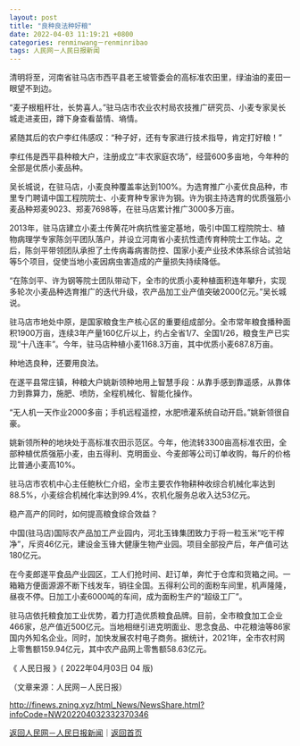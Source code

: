 ```yaml
---
layout: post
title: "良种良法种好粮"
date: 2022-04-03 11:19:21 +0800
categories: renminwang－renminribao
tags: 人民网－人民日报新闻
---
```

<p>清明将至，河南省驻马店市西平县老王坡管委会的高标准农田里，绿油油的麦田一眼望不到边。</p>
 <p>“麦子根粗秆壮，长势喜人。”驻马店市农业农村局农技推广研究员、小麦专家吴长城走进麦田，蹲下身查看苗情、墒情。</p>
 <p>紧随其后的农户李红伟感叹：“种子好，还有专家进行技术指导，肯定打好粮！”</p>
 <p>李红伟是西平县种粮大户，注册成立“丰农家庭农场”，经营600多亩地，今年种的全部是优质小麦品种。</p>
 <p>吴长城说，在驻马店，小麦良种覆盖率达到100%。为选育推广小麦优良品种，市里专门聘请中国工程院院士、小麦育种专家许为钢。许为钢主持选育的优质强筋小麦品种郑麦9023、郑麦7698等，在驻马店累计推广3000多万亩。</p>
 <p>2013年，驻马店建立小麦土传黄花叶病抗性鉴定基地，吸引中国工程院院士、植物病理学专家陈剑平团队落户，并设立河南省小麦抗性遗传育种院士工作站。之后，陈剑平带领团队承担了土传病毒病害防控、国家小麦产业技术体系综合试验站等5个项目，促使当地小麦因病虫害造成的产量损失持续降低。</p>
 <p>“在陈剑平、许为钢等院士团队带动下，全市的优质小麦种植面积连年攀升，实现多轮次小麦品种选育推广的迭代升级，农产品加工业产值突破2000亿元。”吴长城说。</p>
 <p>驻马店市地处中原，是国家粮食生产核心区的重要组成部分。全市常年粮食播种面积1900万亩，连续3年产量160亿斤以上，约占全省1/7、全国1/26，粮食生产已实现“十八连丰”。今年，驻马店种植小麦1168.3万亩，其中优质小麦687.8万亩。</p>
 <p>种地选良种，还要用良法。</p>
 <p>在遂平县常庄镇，种粮大户姚新领种地用上智慧手段：从靠手感到靠遥感，从靠体力到靠算力，施肥、喷防，全程机械化、智能化操作。</p>
 <p>“无人机一天作业2000多亩；手机远程遥控，水肥喷灌系统自动开启。”姚新领很自豪。</p>
 <p>姚新领所种的地块处于高标准农田示范区。今年，他流转3300亩高标准农田，全部种植优质强筋小麦，由五得利、克明面业、今麦郎等公司订单收购，每斤的价格比普通小麦高10%。</p>
 <p>驻马店市农机中心主任鲍秋仁介绍，全市主要农作物耕种收综合机械化率达到88.5%，小麦综合机械化率达到99.4%，农机化服务总收入达53亿元。</p>
 <p>稳产高产的同时，如何提高粮食综合效益？</p>
 <p>中国(驻马店)国际农产品加工产业园内，河北玉锋集团致力于将一粒玉米“吃干榨净”，斥资46亿元，建设金玉锋大健康生物产业园。项目全部投产后，年产值可达180亿元。</p>
 <p>在今麦郎遂平食品产业园区，工人们抢时间、赶订单，奔忙于仓库和货箱之间。一箱箱方便面源源不断下线发车，销往全国。五得利公司的面粉车间里，机声隆隆，昼夜不停。日加工小麦6000吨的车间，成为面粉生产的“超级工厂”。</p>
 <p>驻马店依托粮食加工业优势，着力打造优质粮食品牌。目前，全市粮食加工企业466家，总产值近500亿元。当地相继引进克明面业、思念食品、中花粮油等86家国内外知名企业。同时，加快发展农村电子商务。据统计，2021年，全市农村网上零售额159.94亿元，其中农产品网上零售额58.63亿元。</p>
 <p>《 人民日报 》( 2022年04月03日 04 版)</p><p class="em_media">（文章来源：人民网－人民日报）</p>

<http://finews.zning.xyz/html_News/NewsShare.html?infoCode=NW202204032332370346>

[返回人民网－人民日报新闻](//finews.withounder.com/category/renminwang－renminribao.html)｜[返回首页](//finews.withounder.com/)